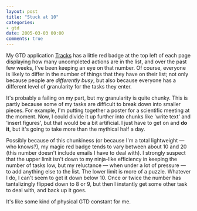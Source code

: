 ```yaml
---
layout: post
title: "Stuck at 10"
categories:
- gtd
date: 2005-03-03 00:00
comments: true
---
```


<p>My GTD application <a href="http://www.rousette.org.uk/projects/">Tracks</a> has a little red badge at the top left of each page displaying how many uncompleted actions are in the list, and over the past few weeks, I've been keeping an eye on that number. Of course, everyone is likely to differ in the number of things that they have on their list; not only because people are <em>differently busy</em>, but also because everyone has a different level of granularity for the tasks they enter.</p>

<p>It's probably a failing on my part, but my granularity is quite chunky. This is partly because some of my tasks are difficult to break down into smaller pieces. For example, I'm putting together a poster for a scientific meeting at the moment. Now, I could divide it up further into chunks like 'write text' and 'insert figures', but that would be a bit artificial. I just have to get on and <strong>do it</strong>, but it's going to take more than the mythical half a day.</p>

<p>Possibly because of this chunkiness (or because I'm a total lightweight &mdash; who knows?), my magic red badge tends to vary between about 10 and 20 (this number doesn't include emails I have to deal with). I strongly suspect that the upper limit isn't down to my ninja-like efficiency in keeping the number of tasks low, but my reluctance &mdash; when under a lot of pressure &mdash; to add anything else to the list. The lower limit is more of a puzzle. Whatever I do, I can't seem to get it down below 10. Once or twice the number has tantalizingly flipped down to 8 or 9, but then I instantly get some other task to deal with, and back up it goes.</p>

<p>It's like some kind of physical GTD constant for me.</p>



